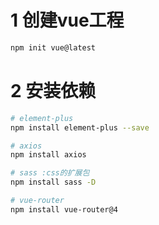 # 1 创建vue工程
```bash
npm init vue@latest
```

# 2 安装依赖
```bash
# element-plus
npm install element-plus --save

# axios
npm install axios

# sass :css的扩展包
npm install sass -D

# vue-router
npm install vue-router@4
```

